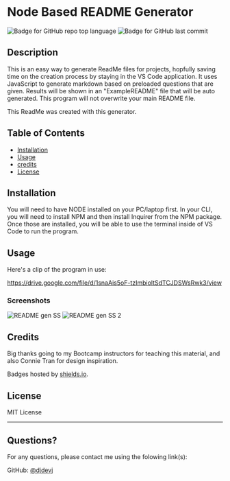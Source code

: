 # Node Based README Generator

![Badge for GitHub repo top language](https://img.shields.io/github/languages/top/djdevj/node-readme?style=flat&logo=appveyor) ![Badge for GitHub last commit](https://img.shields.io/github/last-commit/djdevj/node-readme?style=flat&logo=appveyor)
  
  
  
  ## Description 
    
  
  This is an easy way to generate ReadMe files for projects, hopfully saving time on the creation process by staying in the VS Code application. It uses JavaScript to generate markdown based on preloaded questions that are given. Results will be shown in an "ExampleREADME" file that will be auto generated. This program will not overwrite your main README file. 
  
This ReadMe was created with this generator.

  ## Table of Contents
  * [Installation](#installation)
  * [Usage](#usage)
  * [credits](#credits)
  * [License](#license)
  
  ## Installation
  
    
  You will need to have NODE installed on your PC/laptop first. In your CLI, you will need to install NPM and then install Inquirer from the NPM package. Once those are installed, you will be able to use the terminal inside of VS Code to run the program.
  
  ## Usage 
  
    
  Here's a clip of the program in use: 
  
 https://drive.google.com/file/d/1snaAis5oF-tzImbioltSdTCJDSWsRwk3/view
 
 ### Screenshots
 ![README gen SS](https://user-images.githubusercontent.com/120237391/214498871-e5b54532-2ef8-43ed-b233-37f8669b041a.png)
 ![README gen SS 2](https://user-images.githubusercontent.com/120237391/214499228-8b760b76-ff4d-4024-b3cf-b185fcc17ab4.png)

 
    
  ## Credits
    
  Big thanks going to my Bootcamp instructors for teaching this material, and also Connie Tran for design inspiration.
  
  Badges hosted by [shields.io](https://shields.io/).
  
  ## License
  
  MIT License
  
  ---
  
  ## Questions?

  For any questions, please contact me using the folowing link(s):
 
  GitHub: [@djdevj](https://api.github.com/users/djdevj)
  
